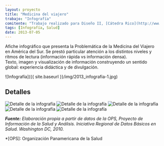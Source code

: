 ```yaml
---
layout: proyecto
title: "Medicina del viajero"
trabajo: "Infografía"
comitente: "Trabajo realizado para Diseño II, [Cátedra Rico](http://www.catedrarico.com.ar), FADU--UBA."
tags: [Infografía, Salud]
date: 2013-07-05
---
```


Afiche infográfico que presenta la Problemática de la Medicina del Viajero en América del Sur. Se prestó particular atención a los distintos niveles y ritmos de lectura (información rápida vs información densa).  
Texto, imagen y visualización de información construyendo un sentido global: experiencia didáctica y de divulgación.

![Infografía]({{ site.baseurl }}/img/2013_infografia-1.jpg)

## Detalles
<div class="fotorama" data-loop="true">
    <img src="{{ site.baseurl }}/img/2013_infografia-2.jpg" alt="Detalle de la infografía" />
    <img src="{{ site.baseurl }}/img/2013_infografia-3.jpg" alt="Detalle de la infografía" />
    <img src="{{ site.baseurl }}/img/2013_infografia-4.jpg" alt="Detalle de la infografía" />
    <img src="{{ site.baseurl }}/img/2013_infografia-5.jpg" alt="Detalle de la infografía" />
    <img src="{{ site.baseurl }}/img/2013_infografia-6.jpg" alt="Detalle de la infografía" />
</div>

***Fuente:** Elaboración propia a partir de datos de la OPS, Proyecto de Información de la Salud y Análisis. Iniciativa Regional de Datos Básicos en Salud. Washington DC, 2010.*

*[OPS]: Organización Panamericana de la Salud
